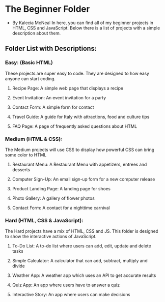 # The Beginner Folder 
- By Kalecia McNeal 
In here, you can find all of my beginner projects in HTML, CSS and JavaScript. Below there is a list of projects with a simple description about them. 

## Folder List with Descriptions:

### Easy: (Basic HTML)
These projects are super easy to code. They are designed to how easy anyone can start coding.

1. Recipe Page: A simple web page that displays a recipe 

2. Event Invitation: An event invitation for a party

3. Contact Form: A simple form for contact 

4. Travel Guide: A guide for Italy with attractions, food and culture tips 

5. FAQ Page: A page of frequently asked questions about HTML


### Medium (HTML & CSS):
The Medium projects will use CSS to display how powerful CSS can bring some color to HTML

1. Restaurant Menu: A Restaurant Menu with appetizers, entrees and desserts

2. Computer Sign-Up: An email sign-up form for a new computer release 

3. Product Landing Page: A landing page for shoes 

4. Photo Gallery: A gallery of flower photos 

5. Contact Form: A contact for a nighttime carnival


### Hard (HTML, CSS & JavaScript):
The Hard projects have a mix of HTML, CSS and JS. This folder is designed to show the interactive actions of JavaScript. 

1. To-Do List: A to-do list where users can add, edit, update and delete tasks

2. Simple Calculator: A calculator that can add, subtract, multiply and divide

3. Weather App: A weather app which uses an API to get accurate results 

4. Quiz App: An app where users have to answer a quiz 

5. Interactive Story: An app where users can make decisions 